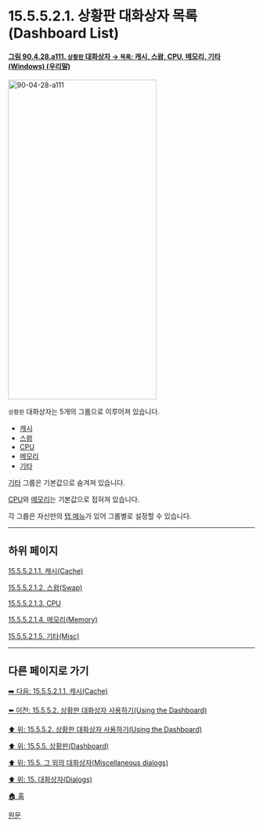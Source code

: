 # 15.5.5.2.1. 상황판 대화상자 목록(Dashboard List)

<a id="90-04-28-a111"></a>

#### [그림 90.4.28.a111. `상황판` 대화상자 → `목록`: 캐시, 스왑, CPU, 메모리, 기타 (Windows) (우리말)](./90-04-0028-dashboard.md#90-04-28-a111)
<img width="303" height="652" alt="90-04-28-a111" src="https://github.com/user-attachments/assets/16f847e6-cdc9-4098-9118-3788ea9792ff" />

`상황판` 대화상자는 5개의 그룹으로 이루어져 있습니다.

- [캐시](./15-05-05-02-01-01-cache.md)
- [스왑](./15-05-05-02-01-02-swap.md)
- [CPU](./15-05-05-02-01-03-cpu.md)
- [메모리](./15-05-05-02-01-04-memory.md)
- [기타](./15-05-05-02-01-05-misc.md)

[기타](./15-05-05-02-01-05-misc.md) 그룹은 기본값으로 숨겨져 있습니다.

[CPU](./15-05-05-02-01-03-cpu.md)와 [메모리](./15-05-05-02-01-04-memory.md)는 기본값으로 접혀져 있습니다.

각 그룹은 자신만의 [탭 메뉴](./19-glossaryx-tap_menu.md)가 있어 그룹별로 설정할 수 있습니다.


***

## 하위 페이지

[15.5.5.2.1.1. 캐시(Cache)](./15-05-05-02-01-01-cache.md)

[15.5.5.2.1.2. 스왑(Swap)](./15-05-05-02-01-02-swap.md)

[15.5.5.2.1.3. CPU](./15-05-05-02-01-03-cpu.md)

[15.5.5.2.1.4. 메모리(Memory)](./15-05-05-02-01-04-memory.md)

[15.5.5.2.1.5. 기타(Misc)](./15-05-05-02-01-05-misc.md)

***

## 다른 페이지로 가기

[➡️ 다음: 15.5.5.2.1.1. 캐시(Cache)](./15-05-05-02-01-01-cache.md)

[⬅️ 이전: 15.5.5.2. 상황판 대화상자 사용하기(Using the Dashboard)](./15-05-05-02-00-using_the_dashboard.md)

[⬆️ 위: 15.5.5.2. 상황판 대화상자 사용하기(Using the Dashboard)](./15-05-05-02-00-using_the_dashboard.md)

[⬆️ 위: 15.5.5. 상황판(Dashboard)](./15-05-05-00-dashboard.md)

[⬆️ 위: 15.5. 그 외의 대화상자(Miscellaneous dialogs)](./15-05-00-miscellaneous-dialogs.md)

[⬆️ 위: 15. 대화상자(Dialogs)](./15-00-dialogs.md)

[🏠 홈](./00-home.md)

[원문](https://docs.gimp.org/2.10/ko/gimp-dashboard-dialog.html#idm21827)